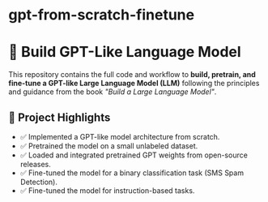 # gpt-from-scratch-finetune
# 🧠 Build GPT-Like Language Model

This repository contains the full code and workflow to **build, pretrain, and fine-tune a GPT-like Large Language Model (LLM)** following the principles and guidance from the book _"Build a Large Language Model"_.

## 📌 Project Highlights

- ✅ Implemented a GPT-like model architecture from scratch.
- ✅ Pretrained the model on a small unlabeled dataset.
- ✅ Loaded and integrated pretrained GPT weights from open-source releases.
- ✅ Fine-tuned the model for a binary classification task (SMS Spam Detection).
- ✅ Fine-tuned the model for instruction-based tasks.
